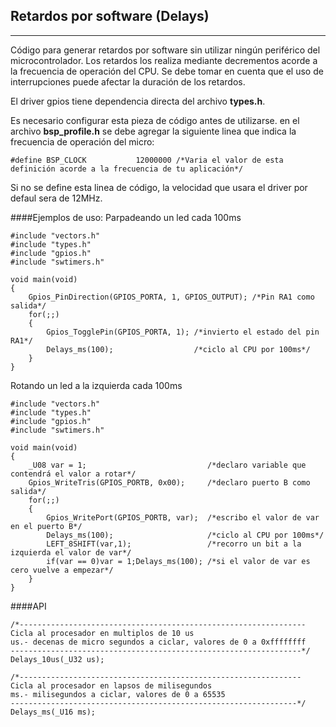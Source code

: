 Retardos por software (Delays)
------------------------------
-----------
Código para generar retardos por software sin utilizar ningún periférico del microcontrolador. Los retardos los realiza mediante decrementos acorde a la frecuencia de operación del CPU. Se debe tomar en cuenta que el uso de interrupciones puede afectar la duración de los retardos.

El driver gpios tiene dependencia directa del archivo **types.h**.

Es necesario configurar esta pieza de código antes de utilizarse. en el archivo **bsp_profile.h** se debe agregar la siguiente linea que indica la frecuencia de operación del micro:

```
#define BSP_CLOCK			12000000 /*Varia el valor de esta definición acorde a la frecuencia de tu aplicación*/
```

Si no se define esta linea de código, la velocidad que usara el driver por defaul sera de 12MHz.

####Ejemplos de uso:
Parpadeando un led cada 100ms
```
#include "vectors.h"
#include "types.h"
#include "gpios.h"
#include "swtimers.h"

void main(void)
{
	Gpios_PinDirection(GPIOS_PORTA, 1, GPIOS_OUTPUT); /*Pin RA1 como salida*/
	for(;;)
	{
    	Gpios_TogglePin(GPIOS_PORTA, 1); /*invierto el estado del pin RA1*/
    	Delays_ms(100);                  /*ciclo al CPU por 100ms*/
	}
}
```

Rotando un led a la izquierda cada 100ms
```
#include "vectors.h"
#include "types.h"
#include "gpios.h"
#include "swtimers.h"

void main(void)
{
	_U08 var = 1;                           /*declaro variable que contendrá el valor a rotar*/
	Gpios_WriteTris(GPIOS_PORTB, 0x00);     /*declaro puerto B como salida*/
	for(;;)
	{
    	Gpios_WritePort(GPIOS_PORTB, var);  /*escribo el valor de var en el puerto B*/
    	Delays_ms(100);                     /*ciclo al CPU por 100ms*/
    	LEFT_8SHIFT(var,1);                 /*recorro un bit a la izquierda el valor de var*/
    	if(var == 0)var = 1;Delays_ms(100); /*si el valor de var es cero vuelve a empezar*/
	}
}
``` 

####API
```
/*----------------------------------------------------------------
Cicla al procesador en multiplos de 10 us
us.- decenas de micro segundos a ciclar, valores de 0 a 0xffffffff
-----------------------------------------------------------------*/
Delays_10us(_U32 us);

/*---------------------------------------------------------------
Cicla al procesador en lapsos de milisegundos
ms.- milisegundos a ciclar, valores de 0 a 65535
----------------------------------------------------------------*/
Delays_ms(_U16 ms);
```









 